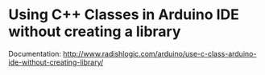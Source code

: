 # Using C++ Classes in Arduino IDE without creating a library

Documentation:
http://www.radishlogic.com/arduino/use-c-class-arduino-ide-without-creating-library/